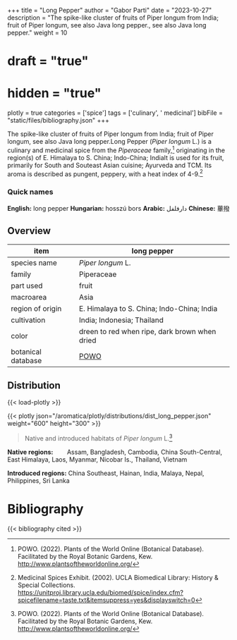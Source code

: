 +++
title = "Long Pepper"
author = "Gabor Parti"
date = "2023-10-27"
description = "The spike-like cluster of fruits of Piper longum from India; fruit of Piper longum, see also Java long pepper., see also Java long pepper."
weight = 10
# draft = "true"
# hidden = "true"
plotly = true
categories = ['spice']
tags = ['culinary', ' medicinal']
bibFile = "static/files/bibliography.json"
+++

The spike-like cluster of fruits of Piper longum from India; fruit of Piper longum, see also Java long pepper.Long Pepper (*Piper longum* L.) is a culinary and medicinal spice from the *Piperaceae* family,[^powo] originating in the region(s) of E. Himalaya to S. China; Indo-China; IndiaIt is used for its fruit, primarily for South and Souteast Asian cuisine; Ayurveda and TCM. Its aroma is described as pungent, peppery, with a heat index of 4-9.[^ucla_medicinal_2002]

### Quick names

**English:** long pepper **Hungarian:** hosszú bors **Arabic:** دارفلفل **Chinese:** 蓽撥 

## Overview

|       item       |                    long pepper                    |
|------------------|---------------------------------------------------|
|   species name   |                 *Piper longum* L.                 |
|      family      |                     Piperaceae                    |
|     part used    |                       fruit                       |
|     macroarea    |                        Asia                       |
| region of origin |     E. Himalaya to S. China; Indo-China; India    |
|    cultivation   |             India; Indonesia; Thailand            |
|       color      |   dreen to red when ripe, dark brown when dried   |
|botanical database|[POWO](https://powo.science.kew.org/taxon/682031-1)|

## Distribution

{{< load-plotly >}}

{{< plotly json="/aromatica/plotly/distributions/dist_long_pepper.json" weight="600" height="300" >}}

>Native and introduced habitats of *Piper longum* L.[^powo]

**Native regions:** &nbsp; &nbsp; &nbsp; &nbsp;Assam, Bangladesh, Cambodia, China South-Central, East Himalaya, Laos, Myanmar, Nicobar Is., Thailand, Vietnam

**Introduced regions:** China Southeast, Hainan, India, Malaya, Nepal, Philippines, Sri Lanka

[^powo]: POWO. (2022). Plants of the World Online (Botanical Database). Facilitated by the Royal Botanic Gardens, Kew. http://www.plantsoftheworldonline.org/
[^ucla_medicinal_2002]: Medicinal Spices Exhibit. (2002). UCLA Biomedical Library: History & Special Collections. https://unitproj.library.ucla.edu/biomed/spice/index.cfm?spicefilename=taste.txt&itemsuppress=yes&displayswitch=0



# Bibliography

{{< bibliography cited >}}


